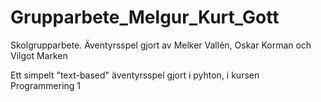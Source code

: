 # Grupparbete_Melgur_Kurt_Gott
Skolgrupparbete. Äventyrsspel gjort av Melker Vallén, Oskar Korman och Vilgot Marken

Ett simpelt "text-based" äventyrsspel gjort i pyhton, i kursen Programmering 1
